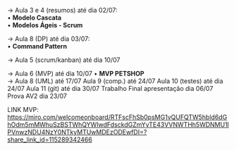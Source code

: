 -> Aula 3 e 4 (resumos) até dia 02/07: <br>
    • <b>Modelo Cascata</b><br>
    • <b>Modelos Ágeis - Scrum</b>

-> Aula 8 (DP) até dia 03/07: <br>
    • <b>Command Pattern</b><br>
    
-> Aula 5 (scrum/kanban) até dia 10/07

-> Aula 6 (MVP) até dia 10/07
    • <b>MVP PETSHOP</b><br>
-> Aula 8 (UML) até 17/07
Aula 9 (comp.) até 24/07
Aula 10 (testes) até dia 24/07
Aula 11 (git) até dia 30/07
Trabalho Final apresentação dia 06/07
Prova AV2 dia 23/07

LINK MVP: https://miro.com/welcomeonboard/RTFscFhSb0psMG1vQUFQTW5hbld6dGhOdm5mMWhuSzBSTWhQYWIwdFdsckdGZmYyTE43VVNWTHh5WDNMU1lPVnwzNDU4NzY0NTkyMTUwMDEzODEwfDI=?share_link_id=115289342466

